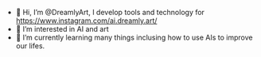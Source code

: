 - 👋 Hi, I’m @DreamlyArt, I develop tools and technology for https://www.instagram.com/ai.dreamly.art/
- 👀 I’m interested in AI and art
- 🌱 I’m currently learning many things inclusing how to use AIs to improve our lifes. 

<!---
DreamlyArt/DreamlyArt is a ✨ special ✨ repository because its `README.md` (this file) appears on your GitHub profile.
You can click the Preview link to take a look at your changes.
--->
